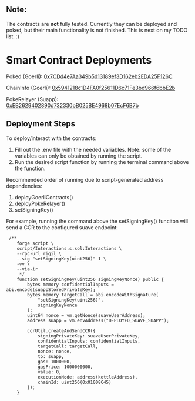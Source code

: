 ## Note:

The contracts are **not** fully tested. Currently they can be deployed and poked, but their main functionality is not finished. This is next on my TODO list. :)

# Smart Contract Deployments
Poked (Goerli): [0x7CDd4e7Aa349b5d13189ef3D162eb2EDA25F126C](https://goerli.etherscan.io/address/0x7CDd4e7Aa349b5d13189ef3D162eb2EDA25F126C) 

ChainInfo (Goerli): [0x5941218c1D4FA0f25611D6c71Fe3bd966f6bbE2b](https://goerli.etherscan.io/address/0x5941218c1D4FA0f25611D6c71Fe3bd966f6bbE2b)

PokeRelayer (Suapp): [0xEB2629402890d732330bB025BE4968b07EcF6B7b](https://explorer.rigil.suave.flashbots.net/address/0xEB2629402890d732330bB025BE4968b07EcF6B7b)

## Deployment Steps
To deploy/interact with the contracts:
1. Fill out the .env file with the needed variables. Note: some of the variables can only be obtained by running the script.
2. Run the desired script function by running the terminal command above the function.

Recommended order of running due to script-generated address dependencies:
1. deployGoerliContracts() 
2. deployPokeRelayer()
3. setSigningKey()

For example, running the command above the setSigningKey() funciton will send a CCR to the configured suave endpoint: 
```
 /**
    forge script \
    script/Interactions.s.sol:Interactions \
    --rpc-url rigil \
    --sig "setSigningKey(uint256)" 1 \
    -vv \
    --via-ir    
     */
    function setSigningKey(uint256 signingKeyNonce) public {
        bytes memory confidentialInputs = abi.encode(suappStoredPrivateKey);
        bytes memory targetCall = abi.encodeWithSignature(
            "setSigningKey(uint256)",
            signingKeyNonce
        );
        uint64 nonce = vm.getNonce(suaveUserAddress);
        address suapp = vm.envAddress("DEPLOYED_SUAVE_SUAPP");

        ccrUtil.createAndSendCCR({
            signingPrivateKey: suaveUserPrivateKey,
            confidentialInputs: confidentialInputs,
            targetCall: targetCall,
            nonce: nonce,
            to: suapp,
            gas: 1000000,
            gasPrice: 1000000000,
            value: 0,
            executionNode: address(kettleAddress),
            chainId: uint256(0x01008C45)
        });
    }
```